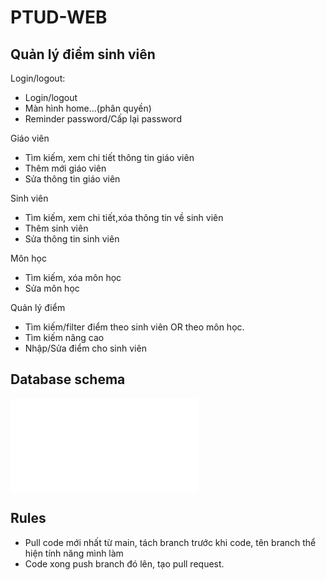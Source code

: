 # PTUD-WEB

## Quản lý điểm sinh viên

Login/logout:

- Login/logout
- Màn hình home...(phân quyền)
- Reminder password/Cấp lại password

Giáo viên

- Tìm kiếm, xem chi tiết thông tin giáo viên
- Thêm mới giáo viên
- Sửa thông tin giáo viên

Sinh viên

- Tìm kiếm, xem chi tiết,xóa thông tin về sinh viên
- Thêm sinh viên
- Sửa thông tin sinh viên

Môn học

- Tìm kiếm, xóa môn học
- Sửa môn học

Quản lý điểm

- Tìm kiếm/filter điểm theo sinh viên OR theo môn học.
- Tìm kiếm nâng cao
- Nhập/Sửa điểm cho sinh viên

## Database schema

![database](/app/common/qldsv.sql)

## Rules

- Pull code mới nhất từ main, tách branch trước khi code, tên branch thể hiện tính năng mình làm
- Code xong push branch đó lên, tạo pull request.
